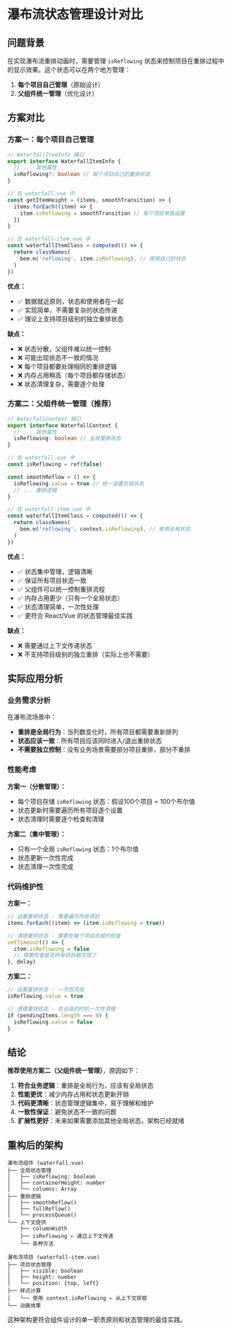 # 瀑布流状态管理设计对比

## 问题背景

在实现瀑布流重排动画时，需要管理 `isReflowing` 状态来控制项目在重排过程中的显示效果。这个状态可以在两个地方管理：

1. **每个项目自己管理**（原始设计）
2. **父组件统一管理**（优化设计）

## 方案对比

### 方案一：每个项目自己管理

```typescript
// WaterfallItemInfo 接口
export interface WaterfallItemInfo {
  // ... 其他属性
  isReflowing?: boolean // 每个项目自己的重排状态
}

// 在 waterfall.vue 中
const getItemHeight = (items, smoothTransition) => {
  items.forEach((item) => {
    item.isReflowing = smoothTransition // 每个项目单独设置
  })
}

// 在 waterfall-item.vue 中
const waterfallItemClass = computed(() => {
  return classNames(
    bem.m('reflowing', item.isReflowing), // 使用自己的状态
  )
})
```

**优点：**

- ✅ 数据就近原则，状态和使用者在一起
- ✅ 实现简单，不需要复杂的状态传递
- ✅ 理论上支持项目级别的独立重排状态

**缺点：**

- ❌ 状态分散，父组件难以统一控制
- ❌ 可能出现状态不一致的情况
- ❌ 每个项目都要处理相同的重排逻辑
- ❌ 内存占用稍高（每个项目都存储状态）
- ❌ 状态清理复杂，需要逐个处理

### 方案二：父组件统一管理（推荐）

```typescript
// WaterfallContext 接口
export interface WaterfallContext {
  // ... 其他属性
  isReflowing: boolean // 全局重排状态
}

// 在 waterfall.vue 中
const isReflowing = ref(false)

const smoothReflow = () => {
  isReflowing.value = true // 统一设置全局状态
  // ... 重排逻辑
}

// 在 waterfall-item.vue 中
const waterfallItemClass = computed(() => {
  return classNames(
    bem.m('reflowing', context.isReflowing), // 使用全局状态
  )
})
```

**优点：**

- ✅ 状态集中管理，逻辑清晰
- ✅ 保证所有项目状态一致
- ✅ 父组件可以统一控制重排流程
- ✅ 内存占用更少（只有一个全局状态）
- ✅ 状态清理简单，一次性处理
- ✅ 更符合 React/Vue 的状态管理最佳实践

**缺点：**

- ❌ 需要通过上下文传递状态
- ❌ 不支持项目级别的独立重排（实际上也不需要）

## 实际应用分析

### 业务需求分析

在瀑布流场景中：

- **重排是全局行为**：当列数变化时，所有项目都需要重新排列
- **状态应该一致**：所有项目应该同时进入/退出重排状态
- **不需要独立控制**：没有业务场景需要部分项目重排，部分不重排

### 性能考虑

**方案一（分散管理）：**

- 每个项目存储 `isReflowing` 状态：假设100个项目 = 100个布尔值
- 状态更新时需要遍历所有项目逐个设置
- 状态清理时需要逐个检查和清理

**方案二（集中管理）：**

- 只有一个全局 `isReflowing` 状态：1个布尔值
- 状态更新一次性完成
- 状态清理一次性完成

### 代码维护性

**方案一：**

```typescript
// 设置重排状态 - 需要遍历所有项目
items.forEach((item) => (item.isReflowing = true))

// 清理重排状态 - 需要在每个项目完成时检查
setTimeout(() => {
  item.isReflowing = false
  // 需要检查是否所有项目都完成了
}, delay)
```

**方案二：**

```typescript
// 设置重排状态 - 一次性完成
isReflowing.value = true

// 清理重排状态 - 在合适的时机一次性清理
if (pendingItems.length === 0) {
  isReflowing.value = false
}
```

## 结论

**推荐使用方案二（父组件统一管理）**，原因如下：

1. **符合业务逻辑**：重排是全局行为，应该有全局状态
2. **性能更优**：减少内存占用和状态更新开销
3. **代码更清晰**：状态管理逻辑集中，易于理解和维护
4. **一致性保证**：避免状态不一致的问题
5. **扩展性更好**：未来如果需要添加其他全局状态，架构已经就绪

## 重构后的架构

```
瀑布流组件 (waterfall.vue)
├── 全局状态管理
│   ├── isReflowing: boolean
│   ├── containerHeight: number
│   └── columns: Array
├── 重排逻辑
│   ├── smoothReflow()
│   ├── fullReflow()
│   └── processQueue()
└── 上下文提供
    ├── columnWidth
    ├── isReflowing ← 通过上下文传递
    └── 各种方法

瀑布流项目 (waterfall-item.vue)
├── 项目状态管理
│   ├── visible: boolean
│   ├── height: number
│   └── position: {top, left}
├── 样式计算
│   └── 使用 context.isReflowing ← 从上下文获取
└── 动画效果
```

这种架构更符合组件设计的单一职责原则和状态管理的最佳实践。
